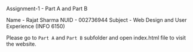 Assignment-1 - Part A and Part B

Name - Rajat Sharma
NUID - 002736944
Subject - Web Design and User Experience (INFO 6150)

Please go to `Part A` and `Part B` subfolder and open index.html file to visit the website.